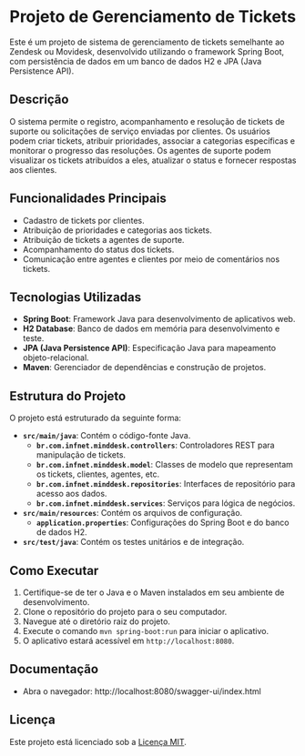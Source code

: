 # Projeto de Gerenciamento de Tickets

Este é um projeto de sistema de gerenciamento de tickets semelhante ao Zendesk ou Movidesk, desenvolvido utilizando o framework Spring Boot, com persistência de dados em um banco de dados H2 e JPA (Java Persistence API).

## Descrição

O sistema permite o registro, acompanhamento e resolução de tickets de suporte ou solicitações de serviço enviadas por clientes. Os usuários podem criar tickets, atribuir prioridades, associar a categorias específicas e monitorar o progresso das resoluções. Os agentes de suporte podem visualizar os tickets atribuídos a eles, atualizar o status e fornecer respostas aos clientes.

## Funcionalidades Principais

- Cadastro de tickets por clientes.
- Atribuição de prioridades e categorias aos tickets.
- Atribuição de tickets a agentes de suporte.
- Acompanhamento do status dos tickets.
- Comunicação entre agentes e clientes por meio de comentários nos tickets.

## Tecnologias Utilizadas

- **Spring Boot**: Framework Java para desenvolvimento de aplicativos web.
- **H2 Database**: Banco de dados em memória para desenvolvimento e teste.
- **JPA (Java Persistence API)**: Especificação Java para mapeamento objeto-relacional.
- **Maven**: Gerenciador de dependências e construção de projetos.

## Estrutura do Projeto

O projeto está estruturado da seguinte forma:

- **`src/main/java`**: Contém o código-fonte Java.
  - **`br.com.infnet.minddesk.controllers`**: Controladores REST para manipulação de tickets.
  - **`br.com.infnet.minddesk.model`**: Classes de modelo que representam os tickets, clientes, agentes, etc.
  - **`br.com.infnet.minddesk.repositories`**: Interfaces de repositório para acesso aos dados.
  - **`br.com.infnet.minddesk.services`**: Serviços para lógica de negócios.
- **`src/main/resources`**: Contém os arquivos de configuração.
  - **`application.properties`**: Configurações do Spring Boot e do banco de dados H2.
- **`src/test/java`**: Contém os testes unitários e de integração.

## Como Executar

1. Certifique-se de ter o Java e o Maven instalados em seu ambiente de desenvolvimento.
2. Clone o repositório do projeto para o seu computador.
3. Navegue até o diretório raiz do projeto.
4. Execute o comando `mvn spring-boot:run` para iniciar o aplicativo.
5. O aplicativo estará acessível em `http://localhost:8080`.

## Documentação

- Abra o navegador: http://localhost:8080/swagger-ui/index.html

## Licença

Este projeto está licenciado sob a [Licença MIT](https://opensource.org/licenses/MIT).
